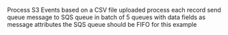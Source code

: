 Process S3 Events based on a CSV file uploaded
process each record 
send queue message to SQS queue in batch of 5 queues with data fields as message attributes
the SQS queue should be FIFO for this example
